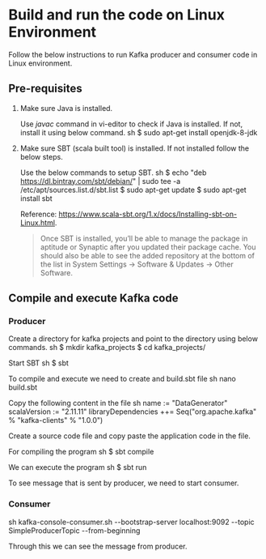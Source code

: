 # Build and run the code on Linux Environment
Follow the below instructions to run Kafka producer and consumer code in Linux environment.

## Pre-requisites
1. Make sure Java is installed.
    
    Use *javac* command in vi-editor to check if Java is installed. If not, install it using below command.
    sh
    $ sudo apt-get install openjdk-8-jdk
    

2. Make sure SBT (scala built tool) is installed. If not installed follow the below steps.
    
    Use the below commands to setup SBT.
    sh
        $ echo "deb https://dl.bintray.com/sbt/debian/" | sudo tee -a /etc/apt/sources.list.d/sbt.list
        $ sudo apt-get update 
        $ sudo apt-get install sbt
    
    Reference: https://www.scala-sbt.org/1.x/docs/Installing-sbt-on-Linux.html.

    > Once SBT is installed, you’ll be able to manage the package in aptitude or Synaptic after you updated their package cache. You should also be able to see the added repository at the bottom of the list in System Settings -> Software & Updates -> Other Software.

## Compile and execute Kafka code
### Producer

Create a directory for kafka projects and point to the directory using below commands.
sh
$ mkdir kafka_projects
$ cd kafka_projects/


Start SBT 
sh
$ sbt

To compile and execute we need to create and build.sbt file
sh
nano build.sbt

Copy the following content in the file
sh
name := "DataGenerator"
scalaVersion := "2.11.11"
libraryDependencies ++= Seq("org.apache.kafka" % "kafka-clients" % "1.0.0")

Create a source code file and copy paste the application code in the file.

For compiling the program
sh
$ sbt compile

We can execute the program
sh
$ sbt run 

To see message that is sent by producer, we need to start consumer. 
### Consumer
sh
kafka-console-consumer.sh --bootstrap-server localhost:9092 --topic SimpleProducerTopic --from-beginning

Through this we can see the message from producer.




 


 